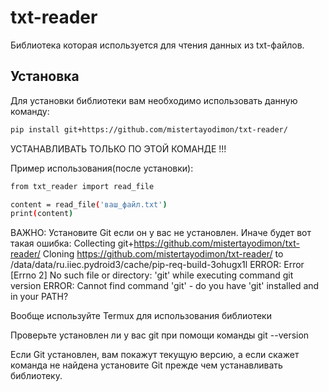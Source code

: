 # txt-reader

Библиотека которая используется для чтения данных из txt-файлов.

## Установка

Для установки библиотеки вам необходимо использовать данную команду:
```bash
pip install git+https://github.com/mistertayodimon/txt-reader/
```
УСТАНАВЛИВАТЬ ТОЛЬКО ПО ЭТОЙ КОМАНДЕ !!!

Пример использования(после установки):
```bash
from txt_reader import read_file

content = read_file('ваш_файл.txt')
print(content)
```
ВАЖНО: Установите Git если он у вас не установлен.
Иначе будет вот такая ошибка:
Collecting git+https://github.com/mistertayodimon/txt-reader/ Cloning https://github.com/mistertayodimon/txt-reader/ to /data/data/ru.iiec.pydroid3/cache/pip-req-build-3ohugx1l ERROR: Error [Errno 2] No such file or directory: 'git' while executing command git version ERROR: Cannot find command 'git' - do you have 'git' installed and in your PATH?

Вообще используйте Termux для использования библиотеки

Проверьте установлен ли у вас git при помощи команды git --version

Если Git установлен, вам покажут текущую версию, а если скажет команда не найдена установите Git прежде чем устанавливать библиотеку.
